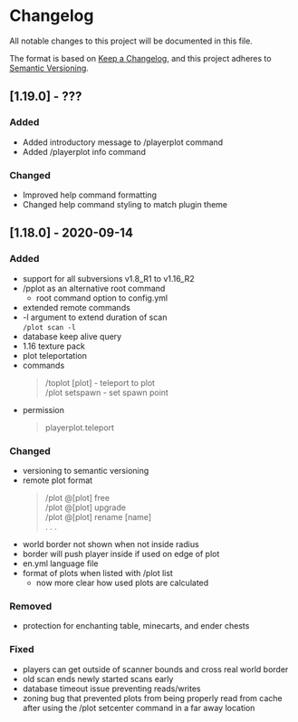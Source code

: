 # Changelog

All notable changes to this project will be documented in this file.

The format is based on [Keep a Changelog](https://keepachangelog.com/en/1.0.0/),
and this project adheres to [Semantic Versioning](https://semver.org/spec/v2.0.0.html).

## [1.19.0] - ???

### Added

- Added introductory message to /playerplot command
- Added /playerplot info command

### Changed

- Improved help command formatting
- Changed help command styling to match plugin theme

## [1.18.0] - 2020-09-14

### Added

- support for all subversions v1.8_R1 to v1.16_R2
- /pplot as an alternative root command
  - root command option to config.yml
- extended remote commands
- -l argument to extend duration of scan<br> 
  `/plot scan -l`
- database keep alive query
- 1.16 texture pack 
- plot teleportation<br>
- commands
  >/toplot [plot] -  teleport to plot<br> 
  >/plot setspawn - set spawn point
- permission
  >playerplot.teleport

### Changed

- versioning to semantic versioning
- remote plot format
  >/plot @[plot] free<br>
  >/plot @[plot] upgrade<br>
  >/plot @[plot] rename [name]<br>
  >. . .
- world border not shown when not inside radius
- border will push player inside if used on edge of plot
- en.yml language file
- format of plots when listed with /plot list
  - now more clear how used plots are calculated


### Removed

- protection for enchanting table, minecarts, and ender chests

### Fixed

- players can get outside of scanner bounds and cross real world border
- old scan ends newly started scans early
- database timeout issue preventing reads/writes
- zoning bug that prevented plots from being properly read from cache after using the /plot setcenter command in a far away location

  
<!--

Added - for new features.
Changed - for changes in existing functionality.
Deprecated - for soon-to-be removed features.
Removed - for now removed features.
Fixed - for any bug fixes.
Security - in case of vulnerabilities. 

 -->